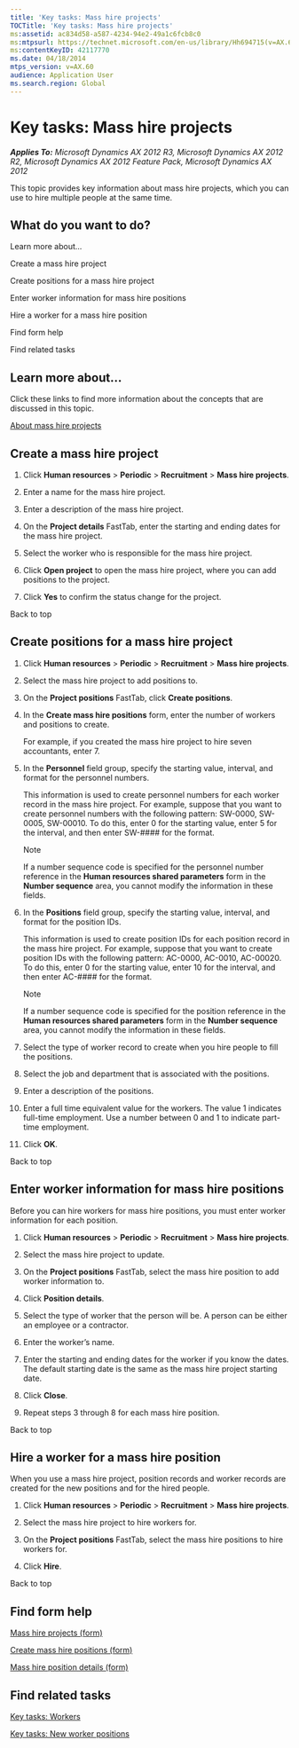 ```yaml
---
title: 'Key tasks: Mass hire projects'
TOCTitle: 'Key tasks: Mass hire projects'
ms:assetid: ac834d58-a587-4234-94e2-49a1c6fcb8c0
ms:mtpsurl: https://technet.microsoft.com/en-us/library/Hh694715(v=AX.60)
ms:contentKeyID: 42117770
ms.date: 04/18/2014
mtps_version: v=AX.60
audience: Application User
ms.search.region: Global
---
```


# Key tasks: Mass hire projects 


_**Applies To:** Microsoft Dynamics AX 2012 R3, Microsoft Dynamics AX 2012 R2, Microsoft Dynamics AX 2012 Feature Pack, Microsoft Dynamics AX 2012_

This topic provides key information about mass hire projects, which you can use to hire multiple people at the same time.

## What do you want to do?

Learn more about...

Create a mass hire project

Create positions for a mass hire project

Enter worker information for mass hire positions

Hire a worker for a mass hire position

Find form help

Find related tasks

## Learn more about...

Click these links to find more information about the concepts that are discussed in this topic.

[About mass hire projects](about-mass-hire-projects.md)

## Create a mass hire project

1.  Click **Human resources** \> **Periodic** \> **Recruitment** \> **Mass hire projects**.

2.  Enter a name for the mass hire project.

3.  Enter a description of the mass hire project.

4.  On the **Project details** FastTab, enter the starting and ending dates for the mass hire project.

5.  Select the worker who is responsible for the mass hire project.

6.  Click **Open project** to open the mass hire project, where you can add positions to the project.

7.  Click **Yes** to confirm the status change for the project.

Back to top

## Create positions for a mass hire project

1.  Click **Human resources** \> **Periodic** \> **Recruitment** \> **Mass hire projects**.

2.  Select the mass hire project to add positions to.

3.  On the **Project positions** FastTab, click **Create positions**.

4.  In the **Create mass hire positions** form, enter the number of workers and positions to create.
    
    For example, if you created the mass hire project to hire seven accountants, enter 7.

5.  In the **Personnel** field group, specify the starting value, interval, and format for the personnel numbers.
    
    This information is used to create personnel numbers for each worker record in the mass hire project. For example, suppose that you want to create personnel numbers with the following pattern: SW-0000, SW-0005, SW-00010. To do this, enter 0 for the starting value, enter 5 for the interval, and then enter SW-\#\#\#\# for the format.
    

    > [!NOTE]
    > <P>If a number sequence code is specified for the personnel number reference in the <STRONG>Human resources shared parameters</STRONG> form in the <STRONG>Number sequence</STRONG> area, you cannot modify the information in these fields.</P>



6.  In the **Positions** field group, specify the starting value, interval, and format for the position IDs.
    
    This information is used to create position IDs for each position record in the mass hire project. For example, suppose that you want to create position IDs with the following pattern: AC-0000, AC-0010, AC-00020. To do this, enter 0 for the starting value, enter 10 for the interval, and then enter AC-\#\#\#\# for the format.
    

    > [!NOTE]
    > <P>If a number sequence code is specified for the position reference in the <STRONG>Human resources shared parameters</STRONG> form in the <STRONG>Number sequence</STRONG> area, you cannot modify the information in these fields.</P>



7.  Select the type of worker record to create when you hire people to fill the positions.

8.  Select the job and department that is associated with the positions.

9.  Enter a description of the positions.

10. Enter a full time equivalent value for the workers. The value 1 indicates full-time employment. Use a number between 0 and 1 to indicate part-time employment.

11. Click **OK**.

Back to top

## Enter worker information for mass hire positions

Before you can hire workers for mass hire positions, you must enter worker information for each position.

1.  Click **Human resources** \> **Periodic** \> **Recruitment** \> **Mass hire projects**.

2.  Select the mass hire project to update.

3.  On the **Project positions** FastTab, select the mass hire position to add worker information to.

4.  Click **Position details**.

5.  Select the type of worker that the person will be. A person can be either an employee or a contractor.

6.  Enter the worker’s name.

7.  Enter the starting and ending dates for the worker if you know the dates. The default starting date is the same as the mass hire project starting date.

8.  Click **Close**.

9.  Repeat steps 3 through 8 for each mass hire position.

Back to top

## Hire a worker for a mass hire position

When you use a mass hire project, position records and worker records are created for the new positions and for the hired people.

1.  Click **Human resources** \> **Periodic** \> **Recruitment** \> **Mass hire projects**.

2.  Select the mass hire project to hire workers for.

3.  On the **Project positions** FastTab, select the mass hire positions to hire workers for.

4.  Click **Hire**.

Back to top

## Find form help

[Mass hire projects (form)](https://technet.microsoft.com/en-us/library/aa591824\(v=ax.60\))

[Create mass hire positions (form)](https://technet.microsoft.com/en-us/library/aa500807\(v=ax.60\))

[Mass hire position details (form)](https://technet.microsoft.com/en-us/library/aa591980\(v=ax.60\))

## Find related tasks

[Key tasks: Workers](key-tasks-workers.md)

[Key tasks: New worker positions](key-tasks-new-worker-positions.md)

  


